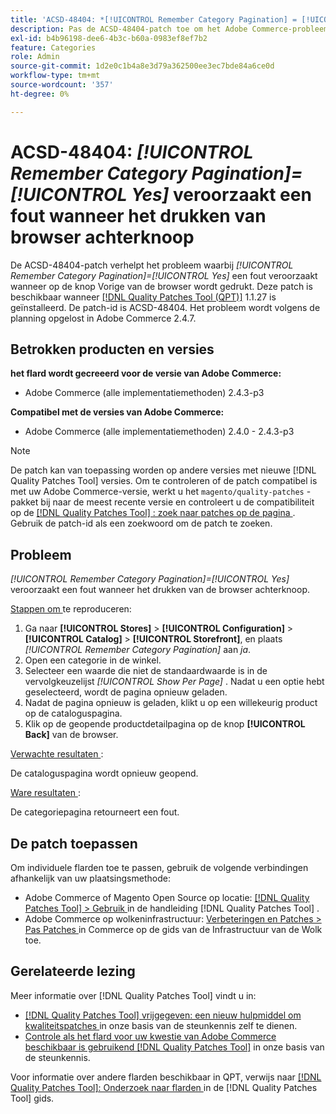```yaml
---
title: 'ACSD-48404: *[!UICONTROL Remember Category Pagination] = [!UICONTROL Yes]* veroorzaakt fout wanneer het drukken van browser achterknoop'
description: Pas de ACSD-48404-patch toe om het Adobe Commerce-probleem op te lossen, waarbij *[!UICONTROL Remember Category Pagination] = [!UICONTROL Yes]* een fout veroorzaakt wanneer op de knop Vorige van de browser wordt gedrukt.
exl-id: b4b96198-dee6-4b3c-b60a-0983ef8ef7b2
feature: Categories
role: Admin
source-git-commit: 1d2e0c1b4a8e3d79a362500ee3ec7bde84a6ce0d
workflow-type: tm+mt
source-wordcount: '357'
ht-degree: 0%

---
```


# ACSD-48404: *[!UICONTROL Remember Category Pagination]=[!UICONTROL Yes]* veroorzaakt een fout wanneer het drukken van browser achterknoop

De ACSD-48404-patch verhelpt het probleem waarbij *[!UICONTROL Remember Category Pagination]=[!UICONTROL Yes]* een fout veroorzaakt wanneer op de knop Vorige van de browser wordt gedrukt. Deze patch is beschikbaar wanneer [[!DNL Quality Patches Tool (QPT)]](/help/announcements/adobe-commerce-announcements/magento-quality-patches-released-new-tool-to-self-serve-quality-patches.md) 1.1.27 is geïnstalleerd. De patch-id is ACSD-48404. Het probleem wordt volgens de planning opgelost in Adobe Commerce 2.4.7.

## Betrokken producten en versies

**het flard wordt gecreeerd voor de versie van Adobe Commerce:**

* Adobe Commerce (alle implementatiemethoden) 2.4.3-p3

**Compatibel met de versies van Adobe Commerce:**

* Adobe Commerce (alle implementatiemethoden) 2.4.0 - 2.4.3-p3

>[!NOTE]
>
>De patch kan van toepassing worden op andere versies met nieuwe [!DNL Quality Patches Tool] versies. Om te controleren of de patch compatibel is met uw Adobe Commerce-versie, werkt u het `magento/quality-patches` -pakket bij naar de meest recente versie en controleert u de compatibiliteit op de [[!DNL Quality Patches Tool] : zoek naar patches op de pagina ](https://experienceleague.adobe.com/tools/commerce-quality-patches/index.html?lang=nl-NL) . Gebruik de patch-id als een zoekwoord om de patch te zoeken.

## Probleem

*[!UICONTROL Remember Category Pagination]=[!UICONTROL Yes]* veroorzaakt een fout wanneer het drukken van de browser achterknoop.


<u> Stappen om </u> te reproduceren:

1. Ga naar **[!UICONTROL Stores]** > **[!UICONTROL Configuration]** > **[!UICONTROL Catalog]** > **[!UICONTROL Storefront]**, en plaats *[!UICONTROL Remember Category Pagination]* aan *ja*.
1. Open een categorie in de winkel.
1. Selecteer een waarde die niet de standaardwaarde is in de vervolgkeuzelijst *[!UICONTROL Show Per Page]* . Nadat u een optie hebt geselecteerd, wordt de pagina opnieuw geladen.
1. Nadat de pagina opnieuw is geladen, klikt u op een willekeurig product op de cataloguspagina.
1. Klik op de geopende productdetailpagina op de knop **[!UICONTROL Back]** van de browser.

<u> Verwachte resultaten </u>:

De cataloguspagina wordt opnieuw geopend.

<u> Ware resultaten </u>:

De categoriepagina retourneert een fout.

## De patch toepassen

Om individuele flarden toe te passen, gebruik de volgende verbindingen afhankelijk van uw plaatsingsmethode:

* Adobe Commerce of Magento Open Source op locatie: [[!DNL Quality Patches Tool]  > Gebruik ](https://experienceleague.adobe.com/docs/commerce-operations/tools/quality-patches-tool/usage.html?lang=nl-NL) in de handleiding [!DNL Quality Patches Tool] .
* Adobe Commerce op wolkeninfrastructuur: [ Verbeteringen en Patches > Pas Patches ](https://experienceleague.adobe.com/docs/commerce-cloud-service/user-guide/develop/upgrade/apply-patches.html?lang=nl-NL) in Commerce op de gids van de Infrastructuur van de Wolk toe.

## Gerelateerde lezing

Meer informatie over [!DNL Quality Patches Tool] vindt u in:

* [[!DNL Quality Patches Tool]  vrijgegeven: een nieuw hulpmiddel om kwaliteitspatches ](/help/announcements/adobe-commerce-announcements/magento-quality-patches-released-new-tool-to-self-serve-quality-patches.md) in onze basis van de steunkennis zelf te dienen.
* [ Controle als het flard voor uw kwestie van Adobe Commerce beschikbaar is gebruikend  [!DNL Quality Patches Tool]](/help/support-tools/patches-available-in-qpt-tool/check-patch-for-magento-issue-with-magento-quality-patches.md) in onze basis van de steunkennis.

Voor informatie over andere flarden beschikbaar in QPT, verwijs naar [[!DNL Quality Patches Tool]: Onderzoek naar flarden ](https://experienceleague.adobe.com/tools/commerce-quality-patches/index.html?lang=nl-NL) in de [!DNL Quality Patches Tool] gids.
